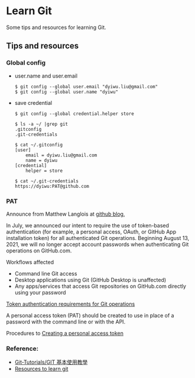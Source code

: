 # Learn Git

Some tips and resources for learning Git.

<!--more-->
## Tips and resources
### Global config
- user.name and user.email
    ```
    $ git config --global user.email "dyiwu.liu@gmail.com"
    $ git config --global user.name "dyiwu"
    ```
- save credential
    ```
    $ git config --global credential.helper store

    $ ls -a ~/ |grep git
    .gitconfig
    .git-credentials

    $ cat ~/.gitconfig
    [user]
        email = dyiwu.liu@gmail.com
        name = dyiwu
    [credential]
        helper = store

    $ cat ~/.git-credentials 
    https://dyiwu:PAT@github.com
    ```
### PAT
Announce from Matthew Langlois at [github blog](https://github.blog/),

In July, we announced our intent to require the use of token-based authentication (for example, a personal access, OAuth, or GitHub App installation token) for all authenticated Git operations. Beginning August 13, 2021, we will no longer accept account passwords when authenticating Git operations on GitHub.com.

Workflows affected
- Command line Git access
- Desktop applications using Git (GitHub Desktop is unaffected)
- Any apps/services that access Git repositories on GitHub.com directly using your password

[Token authentication requirements for Git operations](https://github.blog/2020-12-15-token-authentication-requirements-for-git-operations/)

A personal access token (PAT) should be created to use in place of 
a password with the command line or with the API.

Procedures to [Creating a personal access token](https://docs.github.com/en/github/authenticating-to-github/creating-a-personal-access-token)

### Reference:
- [Git-Tutorials/GIT 基本使用教學](https://github.com/twtrubiks/Git-Tutorials)
- [Resources to learn git](https://try.github.io/)

